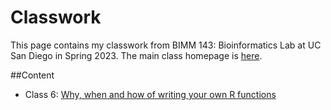 # Classwork

This page contains my classwork from BIMM 143: Bioinformatics Lab at UC San Diego in Spring 2023. The main class homepage is [here](https://labbioinfo.org).

##Content

- Class 6: [Why, when and how of writing your own R functions](https://github.com/marytatarian/bimm143/blob/main/class06/class06.md)
